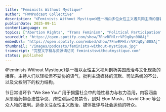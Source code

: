 ```yaml
---
title: "Feminists Without Mystique"
author: "FWMPodcast Collective"
description: "《Feminists Without Mystique》是一档由多位女性主义者共同主持的播客，以犀利幽默的方式探讨政治、性别与文化议题。节目风格直率、批判性强，内容涵盖堕胎权、跨性别议题、种族与司法不公、媒体责任等，常以“we see you”环节揭露社会中的结构性暴力与沉默共谋。自 2018 年开播以来，已发布超过 200 集，Spotify 评分为 4.7（12 条评论），深受进步主义听众欢迎。"
publishDate: 2025-09-11
contentLanguage: en
topics: ["Abortion Rights", "Trans Feminism", "Political Participation"]
sourceUrl: "https://open.spotify.com/show/7FnvRFHlrrVPJqOyn008Aj"
embedUrl: "https://open.spotify.com/embed/show/7FnvRFHlrrVPJqOyn008Aj"
thumbnail: "/images/podcasts/feminists-without-mystique.jpg"
transcript: "完整文字稿与资源请访问 feministswithoutmystique.com"
status: published
---
```


《Feminists Without Mystique》是一档以女性主义视角剖析美国政治与文化现象的播客。主持人们以轻松但不妥协的语气，批判主流媒体的沉默、司法系统的不公、以及父权制下的权力结构。

节目常设环节 “We See You” 用于揭露社会中的隐性暴力与权力滥用，内容涵盖从堕胎药物合法性争议、跨性别运动员禁令，到对 Elon Musk、David Choe 等公众人物的批判。适合关注女性主义政治、媒体批评与社会运动的听众。


